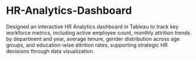 # HR-Analytics-Dashboard
Designed an interactive HR Analytics dashboard in Tableau to track key workforce metrics, including active employee count, monthly attrition trends by department and year, average tenure, gender distribution across age groups, and education-wise attrition rates, supporting strategic HR decisions through data visualization.
